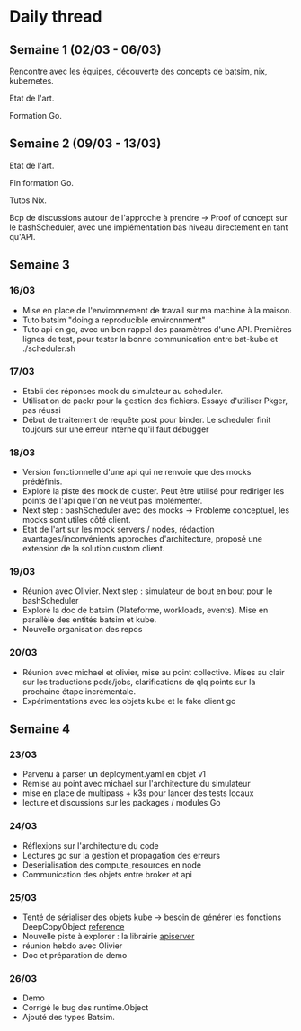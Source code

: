 # Daily thread

## Semaine 1 (02/03 - 06/03)
Rencontre avec les équipes, découverte des concepts de batsim, nix, kubernetes.

Etat de l'art.

Formation Go.

## Semaine 2 (09/03 - 13/03)
Etat de l'art.

Fin formation Go.

Tutos Nix.

Bcp de discussions autour de l'approche à prendre -> Proof of concept sur le
bashScheduler, avec une implémentation bas niveau directement en tant qu'API.

## Semaine 3
### 16/03
- Mise en place de l'environnement de travail sur ma machine à la maison.
- Tuto batsim "doing a reproducible environnment"
- Tuto api en go, avec un bon rappel des paramètres d'une API. Premières lignes de test, pour tester la bonne communication entre bat-kube et ./scheduler.sh

### 17/03
- Etabli des réponses mock du simulateur au scheduler.
- Utilisation de packr pour la gestion des fichiers. Essayé d'utiliser Pkger, pas réussi
- Début de traitement de requête post pour binder. Le scheduler finit toujours sur une erreur interne qu'il faut débugger

### 18/03
- Version fonctionnelle d'une api qui ne renvoie que des mocks prédéfinis.
- Exploré la piste des mock de cluster. Peut être utilisé pour rediriger les points de l'api que l'on ne veut pas implémenter.
- Next step : bashScheduler avec des mocks -> Probleme conceptuel, les mocks sont utiles côté client.
- Etat de l'art sur les mock servers / nodes, rédaction avantages/inconvénients approches d'architecture, proposé une extension de la solution custom client.

### 19/03
- Réunion avec Olivier. Next step : simulateur de bout en bout pour le bashScheduler
- Exploré la doc de batsim (Plateforme, workloads, events). Mise en parallèle des entités batsim et kube.
- Nouvelle organisation des repos

### 20/03
- Réunion avec michael et olivier, mise au point collective. Mises au clair sur les traductions pods/jobs, clarifications de qlq points sur la prochaine étape incrémentale.
- Expérimentations avec les objets kube et le fake client go

## Semaine 4
### 23/03
- Parvenu à parser un deployment.yaml en objet v1
- Remise au point avec michael sur l'architecture du simulateur
- mise en place de multipass + k3s pour lancer des tests locaux
- lecture et discussions sur les packages / modules Go

### 24/03
- Réflexions sur l'architecture du code
- Lectures go sur la gestion et propagation des erreurs
- Deserialisation des compute_resources en node
- Communication des objets entre broker et api

### 25/03
- Tenté de sérialiser des objets kube -> besoin de générer les fonctions DeepCopyObject [reference](https://blog.openshift.com/kubernetes-deep-dive-code-generation-customresources/)
- Nouvelle piste à explorer : la librairie [apiserver](https://github.com/kubernetes/apiserver)
- réunion hebdo avec Olivier
- Doc et préparation de demo

### 26/03
- Demo
- Corrigé le bug des runtime.Object
- Ajouté des types Batsim.
